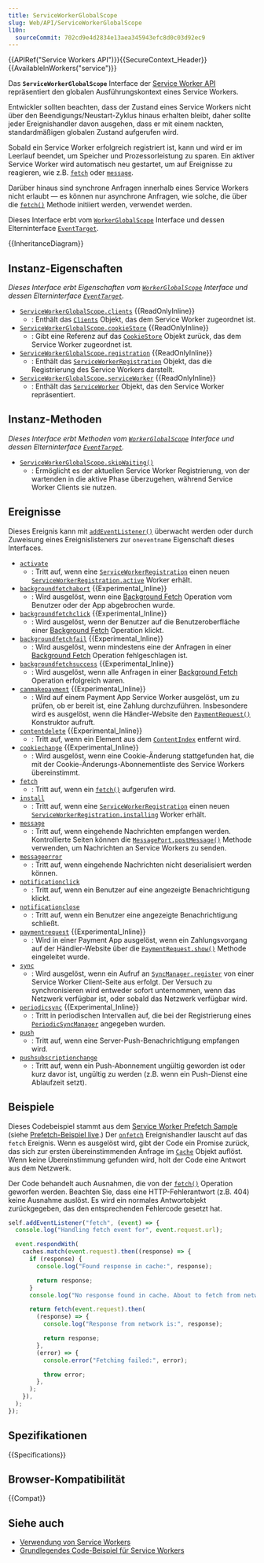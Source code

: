 ```yaml
---
title: ServiceWorkerGlobalScope
slug: Web/API/ServiceWorkerGlobalScope
l10n:
  sourceCommit: 702cd9e4d2834e13aea345943efc8d0c03d92ec9
---
```


{{APIRef("Service Workers API")}}{{SecureContext_Header}}{{AvailableInWorkers("service")}}

Das **`ServiceWorkerGlobalScope`** Interface der [Service Worker API](/de/docs/Web/API/Service_Worker_API) repräsentiert den globalen Ausführungskontext eines Service Workers.

Entwickler sollten beachten, dass der Zustand eines Service Workers nicht über den Beendigungs/Neustart-Zyklus hinaus erhalten bleibt, daher sollte jeder Ereignishandler davon ausgehen, dass er mit einem nackten, standardmäßigen globalen Zustand aufgerufen wird.

Sobald ein Service Worker erfolgreich registriert ist, kann und wird er im Leerlauf beendet, um Speicher und Prozessorleistung zu sparen. Ein aktiver Service Worker wird automatisch neu gestartet, um auf Ereignisse zu reagieren, wie z.B. [`fetch`](/de/docs/Web/API/ServiceWorkerGlobalScope/fetch_event) oder [`message`](/de/docs/Web/API/ServiceWorkerGlobalScope/message_event).

Darüber hinaus sind synchrone Anfragen innerhalb eines Service Workers nicht erlaubt — es können nur asynchrone Anfragen, wie solche, die über die [`fetch()`](/de/docs/Web/API/WorkerGlobalScope/fetch) Methode initiiert werden, verwendet werden.

Dieses Interface erbt vom [`WorkerGlobalScope`](/de/docs/Web/API/WorkerGlobalScope) Interface und dessen Elterninterface [`EventTarget`](/de/docs/Web/API/EventTarget).

{{InheritanceDiagram}}

## Instanz-Eigenschaften

_Dieses Interface erbt Eigenschaften vom [`WorkerGlobalScope`](/de/docs/Web/API/WorkerGlobalScope) Interface und dessen Elterninterface [`EventTarget`](/de/docs/Web/API/EventTarget)._

- [`ServiceWorkerGlobalScope.clients`](/de/docs/Web/API/ServiceWorkerGlobalScope/clients) {{ReadOnlyInline}}
  - : Enthält das [`Clients`](/de/docs/Web/API/Clients) Objekt, das dem Service Worker zugeordnet ist.
- [`ServiceWorkerGlobalScope.cookieStore`](/de/docs/Web/API/ServiceWorkerGlobalScope/cookieStore) {{ReadOnlyInline}}
  - : Gibt eine Referenz auf das [`CookieStore`](/de/docs/Web/API/CookieStore) Objekt zurück, das dem Service Worker zugeordnet ist.
- [`ServiceWorkerGlobalScope.registration`](/de/docs/Web/API/ServiceWorkerGlobalScope/registration) {{ReadOnlyInline}}
  - : Enthält das [`ServiceWorkerRegistration`](/de/docs/Web/API/ServiceWorkerRegistration) Objekt, das die Registrierung des Service Workers darstellt.
- [`ServiceWorkerGlobalScope.serviceWorker`](/de/docs/Web/API/ServiceWorkerGlobalScope/serviceWorker) {{ReadOnlyInline}}
  - : Enthält das [`ServiceWorker`](/de/docs/Web/API/ServiceWorker) Objekt, das den Service Worker repräsentiert.

## Instanz-Methoden

_Dieses Interface erbt Methoden vom [`WorkerGlobalScope`](/de/docs/Web/API/WorkerGlobalScope) Interface und dessen Elterninterface [`EventTarget`](/de/docs/Web/API/EventTarget)._

- [`ServiceWorkerGlobalScope.skipWaiting()`](/de/docs/Web/API/ServiceWorkerGlobalScope/skipWaiting)
  - : Ermöglicht es der aktuellen Service Worker Registrierung, von der wartenden in die aktive Phase überzugehen, während Service Worker Clients sie nutzen.

## Ereignisse

Dieses Ereignis kann mit [`addEventListener()`](/de/docs/Web/API/EventTarget/addEventListener) überwacht werden oder durch Zuweisung eines Ereignislisteners zur `oneventname` Eigenschaft dieses Interfaces.

- [`activate`](/de/docs/Web/API/ServiceWorkerGlobalScope/activate_event)
  - : Tritt auf, wenn eine [`ServiceWorkerRegistration`](/de/docs/Web/API/ServiceWorkerRegistration) einen neuen [`ServiceWorkerRegistration.active`](/de/docs/Web/API/ServiceWorkerRegistration/active) Worker erhält.
- [`backgroundfetchabort`](/de/docs/Web/API/ServiceWorkerGlobalScope/backgroundfetchabort_event) {{Experimental_Inline}}
  - : Wird ausgelöst, wenn eine [Background Fetch](/de/docs/Web/API/Background_Fetch_API) Operation vom Benutzer oder der App abgebrochen wurde.
- [`backgroundfetchclick`](/de/docs/Web/API/ServiceWorkerGlobalScope/backgroundfetchclick_event) {{Experimental_Inline}}
  - : Wird ausgelöst, wenn der Benutzer auf die Benutzeroberfläche einer [Background Fetch](/de/docs/Web/API/Background_Fetch_API) Operation klickt.
- [`backgroundfetchfail`](/de/docs/Web/API/ServiceWorkerGlobalScope/backgroundfetchfail_event) {{Experimental_Inline}}
  - : Wird ausgelöst, wenn mindestens eine der Anfragen in einer [Background Fetch](/de/docs/Web/API/Background_Fetch_API) Operation fehlgeschlagen ist.
- [`backgroundfetchsuccess`](/de/docs/Web/API/ServiceWorkerGlobalScope/backgroundfetchsuccess_event) {{Experimental_Inline}}
  - : Wird ausgelöst, wenn alle Anfragen in einer [Background Fetch](/de/docs/Web/API/Background_Fetch_API) Operation erfolgreich waren.
- [`canmakepayment`](/de/docs/Web/API/ServiceWorkerGlobalScope/canmakepayment_event) {{Experimental_Inline}}
  - : Wird auf einem Payment App Service Worker ausgelöst, um zu prüfen, ob er bereit ist, eine Zahlung durchzuführen. Insbesondere wird es ausgelöst, wenn die Händler-Website den [`PaymentRequest()`](/de/docs/Web/API/PaymentRequest/PaymentRequest) Konstruktor aufruft.
- [`contentdelete`](/de/docs/Web/API/ServiceWorkerGlobalScope/contentdelete_event) {{Experimental_Inline}}
  - : Tritt auf, wenn ein Element aus dem [`ContentIndex`](/de/docs/Web/API/ContentIndex) entfernt wird.
- [`cookiechange`](/de/docs/Web/API/ServiceWorkerGlobalScope/cookiechange_event) {{Experimental_Inline}}
  - : Wird ausgelöst, wenn eine Cookie-Änderung stattgefunden hat, die mit der Cookie-Änderungs-Abonnementliste des Service Workers übereinstimmt.
- [`fetch`](/de/docs/Web/API/ServiceWorkerGlobalScope/fetch_event)
  - : Tritt auf, wenn ein [`fetch()`](/de/docs/Web/API/WorkerGlobalScope/fetch) aufgerufen wird.
- [`install`](/de/docs/Web/API/ServiceWorkerGlobalScope/install_event)
  - : Tritt auf, wenn eine [`ServiceWorkerRegistration`](/de/docs/Web/API/ServiceWorkerRegistration) einen neuen [`ServiceWorkerRegistration.installing`](/de/docs/Web/API/ServiceWorkerRegistration/installing) Worker erhält.
- [`message`](/de/docs/Web/API/ServiceWorkerGlobalScope/message_event)
  - : Tritt auf, wenn eingehende Nachrichten empfangen werden. Kontrollierte Seiten können die [`MessagePort.postMessage()`](/de/docs/Web/API/MessagePort/postMessage) Methode verwenden, um Nachrichten an Service Workers zu senden.
- [`messageerror`](/de/docs/Web/API/ServiceWorkerGlobalScope/messageerror_event)
  - : Tritt auf, wenn eingehende Nachrichten nicht deserialisiert werden können.
- [`notificationclick`](/de/docs/Web/API/ServiceWorkerGlobalScope/notificationclick_event)
  - : Tritt auf, wenn ein Benutzer auf eine angezeigte Benachrichtigung klickt.
- [`notificationclose`](/de/docs/Web/API/ServiceWorkerGlobalScope/notificationclose_event)
  - : Tritt auf, wenn ein Benutzer eine angezeigte Benachrichtigung schließt.
- [`paymentrequest`](/de/docs/Web/API/ServiceWorkerGlobalScope/paymentrequest_event) {{Experimental_Inline}}
  - : Wird in einer Payment App ausgelöst, wenn ein Zahlungsvorgang auf der Händler-Website über die [`PaymentRequest.show()`](/de/docs/Web/API/PaymentRequest/show) Methode eingeleitet wurde.
- [`sync`](/de/docs/Web/API/ServiceWorkerGlobalScope/sync_event)
  - : Wird ausgelöst, wenn ein Aufruf an [`SyncManager.register`](/de/docs/Web/API/SyncManager/register) von einer Service Worker Client-Seite aus erfolgt. Der Versuch zu synchronisieren wird entweder sofort unternommen, wenn das Netzwerk verfügbar ist, oder sobald das Netzwerk verfügbar wird.
- [`periodicsync`](/de/docs/Web/API/ServiceWorkerGlobalScope/periodicsync_event) {{Experimental_Inline}}
  - : Tritt in periodischen Intervallen auf, die bei der Registrierung eines [`PeriodicSyncManager`](/de/docs/Web/API/PeriodicSyncManager) angegeben wurden.
- [`push`](/de/docs/Web/API/ServiceWorkerGlobalScope/push_event)
  - : Tritt auf, wenn eine Server-Push-Benachrichtigung empfangen wird.
- [`pushsubscriptionchange`](/de/docs/Web/API/ServiceWorkerGlobalScope/pushsubscriptionchange_event)
  - : Tritt auf, wenn ein Push-Abonnement ungültig geworden ist oder kurz davor ist, ungültig zu werden (z.B. wenn ein Push-Dienst eine Ablaufzeit setzt).

## Beispiele

Dieses Codebeispiel stammt aus dem [Service Worker Prefetch Sample](https://github.com/GoogleChrome/samples/blob/gh-pages/service-worker/prefetch/service-worker.js) (siehe [Prefetch-Beispiel live](https://googlechrome.github.io/samples/service-worker/prefetch/).) Der [`onfetch`](/de/docs/Web/API/ServiceWorkerGlobalScope/fetch_event) Ereignishandler lauscht auf das `fetch` Ereignis. Wenn es ausgelöst wird, gibt der Code ein Promise zurück, das sich zur ersten übereinstimmenden Anfrage im [`Cache`](/de/docs/Web/API/Cache) Objekt auflöst. Wenn keine Übereinstimmung gefunden wird, holt der Code eine Antwort aus dem Netzwerk.

Der Code behandelt auch Ausnahmen, die von der [`fetch()`](/de/docs/Web/API/WorkerGlobalScope/fetch) Operation geworfen werden. Beachten Sie, dass eine HTTP-Fehlerantwort (z.B. 404) keine Ausnahme auslöst. Es wird ein normales Antwortobjekt zurückgegeben, das den entsprechenden Fehlercode gesetzt hat.

```js
self.addEventListener("fetch", (event) => {
  console.log("Handling fetch event for", event.request.url);

  event.respondWith(
    caches.match(event.request).then((response) => {
      if (response) {
        console.log("Found response in cache:", response);

        return response;
      }
      console.log("No response found in cache. About to fetch from network…");

      return fetch(event.request).then(
        (response) => {
          console.log("Response from network is:", response);

          return response;
        },
        (error) => {
          console.error("Fetching failed:", error);

          throw error;
        },
      );
    }),
  );
});
```

## Spezifikationen

{{Specifications}}

## Browser-Kompatibilität

{{Compat}}

## Siehe auch

- [Verwendung von Service Workers](/de/docs/Web/API/Service_Worker_API/Using_Service_Workers)
- [Grundlegendes Code-Beispiel für Service Workers](https://github.com/mdn/dom-examples/tree/main/service-worker/simple-service-worker)
